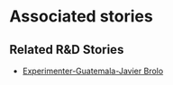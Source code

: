 # Associated stories

<!-- !!DO NOT REMOVE!! start autogenerated hyperlinks -->
## Related R&D Stories
- [Experimenter\-Guatemala\-Javier Brolo](/stories/?doc=Experimenters_GTM)
<!-- !!DO NOT REMOVE!! end autogenerated hyperlinks -->